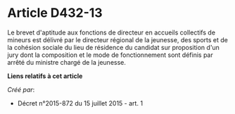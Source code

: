 # Article D432-13

Le brevet d'aptitude aux fonctions de directeur en accueils collectifs de mineurs est délivré par le directeur régional de la
jeunesse, des sports et de la cohésion sociale du lieu de résidence du candidat sur proposition d'un jury dont la composition
et le mode de fonctionnement sont définis par arrêté du ministre chargé de la jeunesse.

**Liens relatifs à cet article**

_Créé par_:

  - Décret n°2015-872 du 15 juillet 2015 - art. 1
